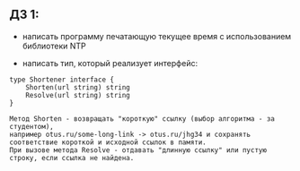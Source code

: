 ##  ДЗ 1:

- написать программу печатающую текущее время с использованием библиотеки NTP

- написать тип, который реализует интерфейс:

```
type Shortener interface {
    Shorten(url string) string
    Resolve(url string) string
}
```

    Метод Shorten - возвращать "короткую" ссылку (выбор алгоритма - за студентом), 
    например otus.ru/some-long-link -> otus.ru/jhg34 и сохранять соответствие короткой и исходной ссылок в памяти.
    При вызове метода Resolve - отдавать "длинную ссылку" или пустую строку, если ссылка не найдена.